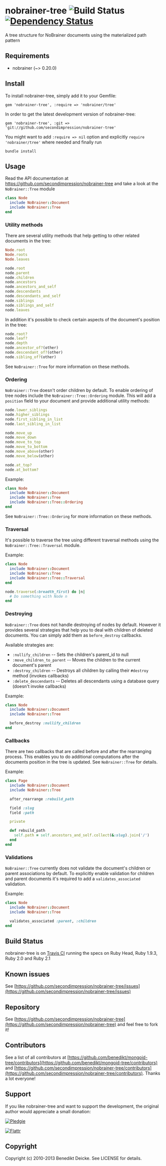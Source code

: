 # nobrainer-tree ![Build Status](https://travis-ci.org/secondimpression/nobrainer-tree.svg?branch=nobrainer) [![Dependency Status](https://gemnasium.com/secondimpression/nobrainer-tree.png)](https://gemnasium.com/secondimpression/nobrainer-tree)

A tree structure for NoBrainer documents using the materialized path pattern

## Requirements

* nobrainer (~> 0.20.0)


## Install

To install nobrainer-tree, simply add it to your Gemfile:

    gem 'nobrainer-tree', :require => 'nobrainer/tree'

In order to get the latest development version of nobrainer-tree:

    gem 'nobrainer-tree', :git => 'git://github.com/secondimpression/nobrainer-tree'

You might want to add `:require => nil` option and explicitly `require 'nobrainer/tree'` where needed and finally run

    bundle install


## Usage

Read the API documentation at https://github.com/secondimpression/nobrainer-tree and take a look at the `NoBrainer::Tree` module

```ruby
class Node
  include NoBrainer::Document
  include NoBrainer::Tree
end
```


### Utility methods

There are several utility methods that help getting to other related documents in the tree:

```ruby
Node.root
Node.roots
Node.leaves

node.root
node.parent
node.children
node.ancestors
node.ancestors_and_self
node.descendants
node.descendants_and_self
node.siblings
node.siblings_and_self
node.leaves
```

In addition it's possible to check certain aspects of the document's position in the tree:

```ruby
node.root?
node.leaf?
node.depth
node.ancestor_of?(other)
node.descendant_of?(other)
node.sibling_of?(other)
```

See `NoBrainer::Tree` for more information on these methods.


### Ordering

`NoBrainer::Tree` doesn't order children by default. To enable ordering of tree nodes include the `NoBrainer::Tree::Ordering` module. This will add a `position` field to your document and provide additional utility methods:

```ruby
node.lower_siblings
node.higher_siblings
node.first_sibling_in_list
node.last_sibling_in_list

node.move_up
node.move_down
node.move_to_top
node.move_to_bottom
node.move_above(other)
node.move_below(other)

node.at_top?
node.at_bottom?
```

Example:

```ruby
class Node
  include NoBrainer::Document
  include NoBrainer::Tree
  include NoBrainer::Tree::Ordering
end
```

See `NoBrainer::Tree::Ordering` for more information on these methods.


### Traversal

It's possible to traverse the tree using different traversal methods using the `NoBrainer::Tree::Traversal` module.

Example:

```ruby
class Node
  include NoBrainer::Document
  include NoBrainer::Tree
  include NoBrainer::Tree::Traversal
end

node.traverse(:breadth_first) do |n|
  # Do something with Node n
end
```


### Destroying

`NoBrainer::Tree` does not handle destroying of nodes by default. However it provides several strategies that help you to deal with children of deleted documents. You can simply add them as `before_destroy` callbacks.

Available strategies are:

* `:nullify_children` -- Sets the children's parent_id to null
* `:move_children_to_parent` -- Moves the children to the current document's parent
* `:destroy_children` -- Destroys all children by calling their `#destroy` method (invokes callbacks)
* `:delete_descendants` -- Deletes all descendants using a database query (doesn't invoke callbacks)

Example:

```ruby
class Node
  include NoBrainer::Document
  include NoBrainer::Tree

  before_destroy :nullify_children
end
```


### Callbacks

There are two callbacks that are called before and after the rearranging process. This enables you to do additional computations after the documents position in the tree is updated. See `NoBrainer::Tree` for details.

Example:

```ruby
class Page
  include NoBrainer::Document
  include NoBrainer::Tree

  after_rearrange :rebuild_path

  field :slug
  field :path

  private

  def rebuild_path
    self.path = self.ancestors_and_self.collect(&:slug).join('/')
  end
end
```


### Validations

`NoBrainer::Tree` currently does not validate the document's children or parent associations by default. To explicitly enable validation for children and parent documents it's required to add a `validates_associated` validation.

Example:

```ruby
class Node
  include NoBrainer::Document
  include NoBrainer::Tree

  validates_associated :parent, :children
end
```


## Build Status

nobrainer-tree is on [Travis CI](http://travis-ci.org/secondimpression/nobrainer-tree) running the specs on Ruby Head, Ruby 1.9.3, Ruby 2.0 and Ruby 2.1


## Known issues

See [https://github.com/secondimpression/nobrainer-tree/issues](https://github.com/secondimpression/nobrainer-tree/issues)


## Repository

See [https://github.com/secondimpression/nobrainer-tree](https://github.com/secondimpression/nobrainer-tree) and feel free to fork it!


## Contributors

See a list of all contributors at [https://github.com/benedikt/mongoid-tree/contributors](https://github.com/benedikt/mongoid-tree/contributors) and [https://github.com/secondimpression/nobrainer-tree/contributors](https://github.com/secondimpression/nobrainer-tree/contributors). Thanks a lot everyone!


## Support

If you like nobrainer-tree and want to support the development, the original author would appreciate a small donation:

[![Pledgie](http://www.pledgie.com/campaigns/12137.png?skin_name=chrome)](http://www.pledgie.com/campaigns/12137)

[![Flattr](https://api.flattr.com/button/flattr-badge-large.png)](https://flattr.com/submit/auto?user_id=benediktdeicke&url=https://github.com/benedikt/mongoid-tree&title=mongoid-tree&language=&tags=github&category=software)


## Copyright

Copyright (c) 2010-2013 Benedikt Deicke. See LICENSE for details.
